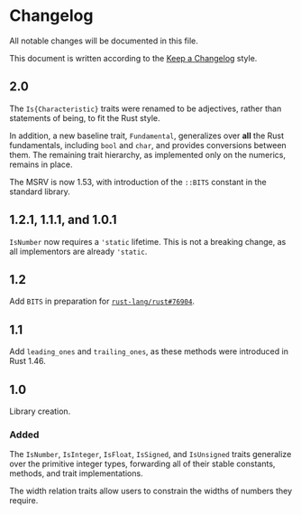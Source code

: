 # Changelog

All notable changes will be documented in this file.

This document is written according to the [Keep a Changelog][kac] style.

## 2.0

The `Is{Characteristic}` traits were renamed to be adjectives, rather than
statements of being, to fit the Rust style.

In addition, a new baseline trait, `Fundamental`, generalizes over **all** the
Rust fundamentals, including `bool` and `char`, and provides conversions between
them. The remaining trait hierarchy, as implemented only on the numerics,
remains in place.

The MSRV is now 1.53, with introduction of the `::BITS` constant in the standard
library.

## 1.2.1, 1.1.1, and 1.0.1

`IsNumber` now requires a `'static` lifetime. This is not a breaking change, as
all implementors are already `'static`.

## 1.2

Add `BITS` in preparation for [`rust-lang/rust#76904`].

## 1.1

Add `leading_ones` and `trailing_ones`, as these methods were introduced in Rust
1.46.

## 1.0

Library creation.

### Added

The `IsNumber`, `IsInteger`, `IsFloat`, `IsSigned`, and `IsUnsigned` traits
generalize over the primitive integer types, forwarding all of their stable
constants, methods, and trait implementations.

The width relation traits allow users to constrain the widths of numbers they
require.

[kac]: //keepachangelog.com/en/1.0.0/
[`rust-lang/rust#76904`]: https://github.com/rust-lang/rust/issues/76904
